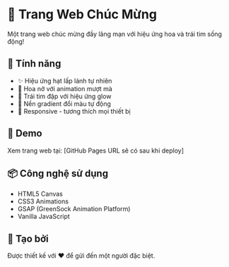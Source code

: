 # 🌸 Trang Web Chúc Mừng

Một trang web chúc mừng đầy lãng mạn với hiệu ứng hoa và trái tim sống động!

## 🎨 Tính năng

- ✨ Hiệu ứng hạt lấp lánh tự nhiên
- 🌸 Hoa nở với animation mượt mà
- 💖 Trái tim đập với hiệu ứng glow
- 🌈 Nền gradient đổi màu tự động
- 📱 Responsive - tương thích mọi thiết bị

## 🚀 Demo

Xem trang web tại: [GitHub Pages URL sẽ có sau khi deploy]

## 📦 Công nghệ sử dụng

- HTML5 Canvas
- CSS3 Animations
- GSAP (GreenSock Animation Platform)
- Vanilla JavaScript

## 💝 Tạo bởi

Được thiết kế với ❤️ để gửi đến một người đặc biệt.
